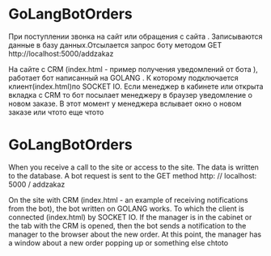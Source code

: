 # GoLangBotOrders
При поступлении звонка на сайт или обращения с сайта . 
Записываются данные в базу данных.Отсылается запрос боту методом GET
http://localhost:5000/addzakaz

На сайте с CRM (index.html - пример получения уведомлений от бота ), работает бот написанный на GOLANG . 
К которому подключается клиент(index.html)по SOCKET IO.
 Если менеджер в кабинете или открыта вкладка с CRM то бот посылает менеджеру в браузер уведомление о новом заказе.
В этот момент у менеджера вслывает окно о новом заказе или чтото еще чтото

 
# GoLangBotOrders
When you receive a call to the site or access to the site.
The data is written to the database. A bot request is sent to the GET method
http: // localhost: 5000 / addzakaz

On the site with CRM (index.html - an example of receiving notifications from the bot), the bot written on GOLANG works.
To which the client is connected (index.html) by SOCKET IO.
  If the manager is in the cabinet or the tab with the CRM is opened, then the bot sends a notification to the manager to the browser about the new order.
At this point, the manager has a window about a new order popping up or something else chtoto
